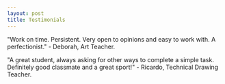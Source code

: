 ```yaml
---
layout: post
title: Testimonials
---
```

"Work on time. Persistent. Very open to opinions and easy to work with. A perfectionist." - Deborah, Art Teacher.

"A great student, always asking for other ways to complete a simple task. Definitely good classmate and a great sport!" - Ricardo, Technical Drawing Teacher.

